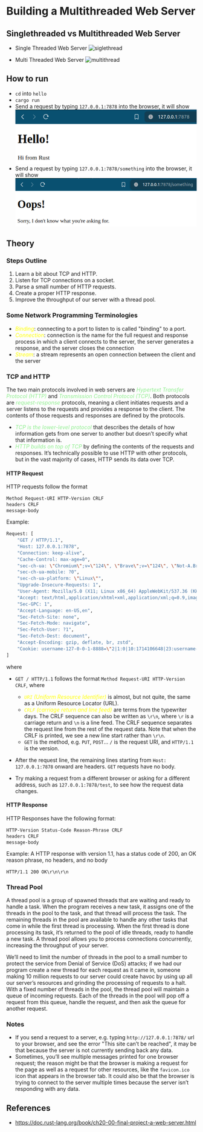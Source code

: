 # Building a Multithreaded Web Server

## Singlethreaded vs Multithreaded Web Server 

- Single Threaded Web Server
![siglethread](./assets/single-threaded.gif)

- Multi Threaded Web Server
![multithread](./assets/multi-threaded.gif)


## How to run
- `cd` into `hello`
- `cargo run`
- Send a request by typing `127.0.0.1:7878` into the browser, it will show
![](./images/root_path.png)
- Send a request by typing `127.0.0.1:7878/something` into the browser, it will show
![](./images/something_path.png)

## Theory

### Steps Outline
1. Learn a bit about TCP and HTTP.
2. Listen for TCP connections on a socket.
3. Parse a small number of HTTP requests.
4. Create a proper HTTP response.
5. Improve the throughput of our server with a thread pool.

### Some Network Programming Terminologies
- <span style="color:yellow">*Binding*</span>: connecting to a port to listen to is called "binding" to a port.
- <span style="color:yellow">*Connection*</span>: connection is the name for the full request and response process in which a client connects to the server, the server generates a response, and the server closes the connection
- <span style="color:yellow">*Stream*</span>: a stream represents an open connection between the client and the server

### TCP and HTTP
The two main protocols involved in web servers are <span style="color:lightgreen">*Hypertext Transfer Protocol (HTTP)*</span> and <span style="color:lightgreen">*Transmission Control Protocol (TCP)*</span>. Both protocols are <span style="color:lightgreen">*request-response*</span> protocols, meaning a client initiates requests and a server listens to the requests and provides a response to the client. The contents of those requests and responses are defined by the protocols.

- <span style="color:lightgreen">*TCP is the lower-level protocol*</span> that describes the details of how information gets from one server to another but doesn’t specify what that information is. 
- <span style="color:lightgreen">*HTTP builds on top of TCP*</span> by defining the contents of the requests and responses. It’s technically possible to use HTTP with other protocols, but in the vast majority of cases, HTTP sends its data over TCP.

#### HTTP Request
HTTP requests follow the format
```
Method Request-URI HTTP-Version CRLF
headers CRLF
message-body
```

Example:
```bash
Request: [
    "GET / HTTP/1.1",
    "Host: 127.0.0.1:7878",
    "Connection: keep-alive",
    "Cache-Control: max-age=0",
    "sec-ch-ua: \"Chromium\";v=\"124\", \"Brave\";v=\"124\", \"Not-A.Brand\";v=\"99\"",
    "sec-ch-ua-mobile: ?0",
    "sec-ch-ua-platform: \"Linux\"",
    "Upgrade-Insecure-Requests: 1",
    "User-Agent: Mozilla/5.0 (X11; Linux x86_64) AppleWebKit/537.36 (KHTML, like Gecko) Chrome/124.0.0.0 Safari/537.36",
    "Accept: text/html,application/xhtml+xml,application/xml;q=0.9,image/avif,image/webp,image/apng,*/*;q=0.8",
    "Sec-GPC: 1",
    "Accept-Language: en-US,en",
    "Sec-Fetch-Site: none",
    "Sec-Fetch-Mode: navigate",
    "Sec-Fetch-User: ?1",
    "Sec-Fetch-Dest: document",
    "Accept-Encoding: gzip, deflate, br, zstd",
    "Cookie: username-127-0-0-1-8888=\"2|1:0|10:1714106648|23:username-127-0-0-1-8888|184:eyJ1c2VybmFtZSI6ICIzMzUwMDc3NWE1MGI0YTVmYjM3ZjhjZjU3ZjcxYzU0YyIsICJuYW1lIjogIkFub255bW91cyBJbyIsICJkaXNwbGF5X25hbWUiOiAiQW5vbnltb3VzIElvIiwgImluaXRpYWxzIjogIkFJIiwgImNvbG9yIjogbnVsbH0=|f4986fc3bd6fe1d8a2249e2196f1d4b8b310afbc91fc4ac56bc7e3ea77c5a7ad\"; _xsrf=2|568d36f2|7ffd01622f9fcc71ce492ff857e41b4e|1714106648",
]
```
where
- `GET / HTTP/1.1` follows the format `Method Request-URI HTTP-Version CRLF`, where
    - <span style="color:yellow">*`URI` (Uniform Resource Identifier)*</span> is almost, but not quite, the same as a Uniform Resource Locator (URL).
    - <span style="color:yellow">*`CRLF` (carriage return and line feed)*</span> are terms from the typewriter days. The CRLF sequence can also be written as `\r\n`, where `\r` is a carriage return and `\n` is a line feed. The CRLF sequence separates the request line from the rest of the request data. Note that when the CRLF is printed, we see a new line start rather than `\r\n`.
    - `GET` is the method, e.g. `PUT`, `POST`... `/` is the request URI, and `HTTP/1.1` is the version.
- After the request line, the remaining lines starting from `Host: 127.0.0.1:7878` onward are headers. `GET` requests have no body.

- Try making a request from a different browser or asking for a different address, such as `127.0.0.1:7878/test`, to see how the request data changes.

#### HTTP Response
HTTP Responses have the following format:

```
HTTP-Version Status-Code Reason-Phrase CRLF
headers CRLF
message-body
```
Example: A HTTP response with version 1.1, has a status code of 200, an OK reason phrase, no headers, and no body
```
HTTP/1.1 200 OK\r\n\r\n
```

### Thread Pool
A thread pool is a group of spawned threads that are waiting and ready to handle a task. When the program receives a new task, it assigns one of the threads in the pool to the task, and that thread will process the task. The remaining threads in the pool are available to handle any other tasks that come in while the first thread is processing. When the first thread is done processing its task, it’s returned to the pool of idle threads, ready to handle a new task. A thread pool allows you to process connections concurrently, increasing the throughput of your server.

We’ll need to limit the number of threads in the pool to a small number to protect the service from Denial of Service (DoS) attacks; if we had our program create a new thread for each request as it came in, someone making 10 million requests to our server could create havoc by using up all our server’s resources and grinding the processing of requests to a halt. With a fixed number of threads in the pool, the thread pool will maintain a queue of incoming requests. Each of the threads in the pool will pop off a request from this queue, handle the request, and then ask the queue for another request.

###

### Notes
- If you send a request to a server, e.g. typing `http://127.0.0.1:7878/` url to your browser, and see the error "This site can’t be reached", it may be that because the server is not currently sending back any data.
- Sometimes, you’ll see multiple messages printed for one browser request; the reason might be that the browser is making a request for the page as well as a request for other resources, like the `favicon.ico` icon that appears in the browser tab. It could also be that the browser is trying to connect to the server multiple times because the server isn’t responding with any data. 

## References
- https://doc.rust-lang.org/book/ch20-00-final-project-a-web-server.html
